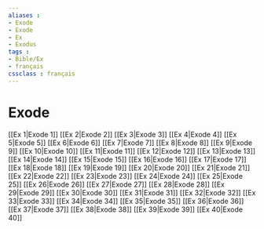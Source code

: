 ```yaml
---
aliases : 
- Exode
- Exode
- Ex
- Exodus
tags : 
- Bible/Ex
- français
cssclass : français
---
```


# Exode

[[Ex 1|Exode 1]]
[[Ex 2|Exode 2]]
[[Ex 3|Exode 3]]
[[Ex 4|Exode 4]]
[[Ex 5|Exode 5]]
[[Ex 6|Exode 6]]
[[Ex 7|Exode 7]]
[[Ex 8|Exode 8]]
[[Ex 9|Exode 9]]
[[Ex 10|Exode 10]]
[[Ex 11|Exode 11]]
[[Ex 12|Exode 12]]
[[Ex 13|Exode 13]]
[[Ex 14|Exode 14]]
[[Ex 15|Exode 15]]
[[Ex 16|Exode 16]]
[[Ex 17|Exode 17]]
[[Ex 18|Exode 18]]
[[Ex 19|Exode 19]]
[[Ex 20|Exode 20]]
[[Ex 21|Exode 21]]
[[Ex 22|Exode 22]]
[[Ex 23|Exode 23]]
[[Ex 24|Exode 24]]
[[Ex 25|Exode 25]]
[[Ex 26|Exode 26]]
[[Ex 27|Exode 27]]
[[Ex 28|Exode 28]]
[[Ex 29|Exode 29]]
[[Ex 30|Exode 30]]
[[Ex 31|Exode 31]]
[[Ex 32|Exode 32]]
[[Ex 33|Exode 33]]
[[Ex 34|Exode 34]]
[[Ex 35|Exode 35]]
[[Ex 36|Exode 36]]
[[Ex 37|Exode 37]]
[[Ex 38|Exode 38]]
[[Ex 39|Exode 39]]
[[Ex 40|Exode 40]]
